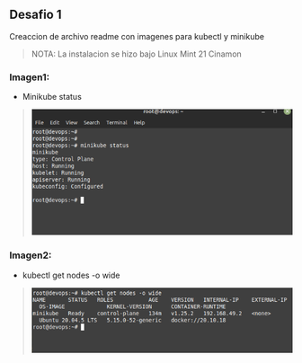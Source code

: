 ## Desafio 1
Creaccion de archivo readme con imagenes para kubectl y minikube
> NOTA: La instalacion se hizo bajo Linux Mint 21 Cinamon
### Imagen1: 
- Minikube status

>![Imagen1](../minikube_status.png)

### Imagen2:
- kubectl get nodes -o wide

>![Imagen2](../kubectlNodes.png)
